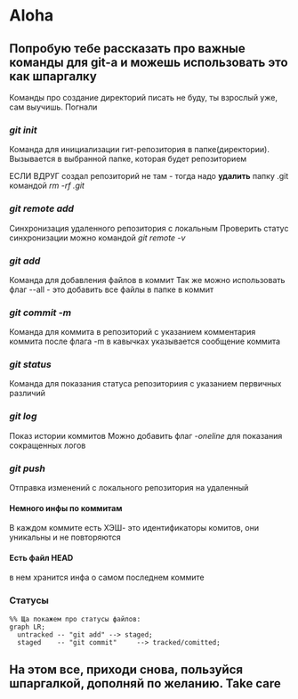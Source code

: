 # Aloha 

## Попробую тебе рассказать про важные команды для git-a и можешь использовать это как шпаргалку 

Команды про создание директорий писать не буду, ты взрослый уже, сам выучишь. Погнали

### _git init_
Команда для инициализации гит-репозитория в папке(директории). Вызывается в выбранной папке, которая будет репозиторием

ЕСЛИ ВДРУГ создал репозиторий не там - тогда надо **удалить** папку .git командой _rm -rf .git_

### _git remote add_
Синхронизация удаленного репозитория с локальным
Проверить статус синхронизации можно командой _git remote -v_

### _git add_
Команда для добавления файлов в коммит
Так же можно использовать флаг --all - это добавить все файлы в папке в коммит

### _git commit -m_
Команда для коммита в репозиторий с указанием комментария коммита
после флага -m в кавычках указывается сообщение коммита

### _git status_
Команда для показания статуса репозиториия с указанием первичных различий

### _git log_
Показ истории коммитов
Можно добавить флаг _-oneline_ для показания сокращенных логов

### _git push_
Отправка изменений с локального репозитория на удаленный

#### Немного инфы по коммитам
В каждом коммите есть ХЭШ- это идентификаторы комитов, они уникальны и не повторяются

#### Есть файл HEAD
в нем хранится инфа о самом последнем коммите

### Статусы

```mermaid
%% Ща покажем про статусы файлов:
graph LR;
  untracked -- "git add" --> staged;
  staged    -- "git commit"     --> tracked/comitted;

``` 

## На этом все, приходи снова, пользуйся шпаргалкой, дополняй по желанию. Take care